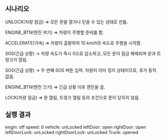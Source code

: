 ## 시나리오 
UNLOCK(차량 잠금) ⇒ 모든 문을 열거나 닫을 수 있는 상태로 만듦.

ENGINE_BTN(엔진 켜기) ⇒ 차량이 주행할 준비를 함.

ACCELERATE(가속) ⇒ 차량이 출발하여 10 km/h의 속도로 주행을 시작함.

SOS(긴급 상황) → 차량 속도가 즉시 0으로 감소하고, 모든 문이 잠금 해제되며 문과 트렁크가 열림.

SOS(긴급 상황) → 두 번째 SOS 버튼 입력. 차량이 이미 정지 상태이므로, 추가 동작 없음.

ENGINE_BTN(엔진 끄기) ⇒ 긴급 상황 이후 엔진을 끔.

LOCK(차량 잠금) ⇒ 문 열림, 트렁크 열림 등의 조건으로 문이 닫히지 않음.

## 실행 결과
engin: off
speed: 0
vehicle: unLocked
leftDoor: open
rightDoor: open
leftDoorLock: unLocked
rightDoorLock: unLocked
Trunk: opened